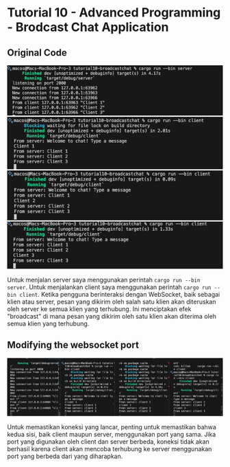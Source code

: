 # Tutorial 10 - Advanced Programming - Brodcast Chat Application

## Original Code

<img src="images/tutorial10-server.png">
<img src="images/tutorial10-client1.png">
<img src="images/tutorial10-client2.png">
<img src="images/tutorial10-client3.png">



Untuk menjalan server saya menggunakan perintah `cargo run --bin server`. Untuk menjalankan client saya menggunakan perintah `cargo run --bin client`. Ketika pengguna berinteraksi dengan WebSocket, baik sebagai klien atau server, pesan yang dikirim oleh salah satu klien akan diteruskan oleh server ke semua klien yang terhubung. Ini menciptakan efek "broadcast" di mana pesan yang dikirim oleh satu klien akan diterima oleh semua klien yang terhubung.

## Modifying the websocket port

<img src="images/tutorial102.2.png">

Untuk memastikan koneksi yang lancar, penting untuk memastikan bahwa kedua sisi, baik client maupun server, menggunakan port yang sama. Jika port yang digunakan oleh client dan server berbeda, koneksi tidak akan berhasil karena client akan mencoba terhubung ke server menggunakan port yang berbeda dari yang diharapkan.

